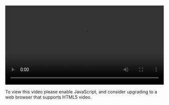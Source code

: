 <video controls="" style="width: 100%; display: block;"><source src="http://o86bpj665.bkt.clouddn.com/ride-cli-monster/4-4-coding-push.mp4" type="video/mp4"><p>To view this video please enable JavaScript, and consider upgrading to a web browser that supports HTML5 video.</p></video>
